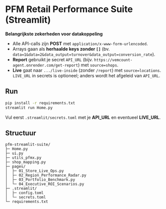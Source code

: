 # PFM Retail Performance Suite (Streamlit)

**Belangrijkste zekerheden voor datakoppeling**
- Alle API-calls zijn **POST** met `application/x-www-form-urlencoded`.
- Arrays gaan als **herhaalde keys zonder `[]`** (bv. `data=1&data=2&data_output=turnover&data_output=conversion_rate`).
- **Report** gebruikt je secret `API_URL` (bijv. `https://vemcount-agent.onrender.com/get-report`) met `source=shops`.
- **Live** gaat naar `.../live-inside` (zonder `/report`) met `source=locations`. `LIVE_URL` in secrets is optioneel; anders wordt het afgeleid van `API_URL`.

## Run
```bash
pip install -r requirements.txt
streamlit run Home.py
```
Vul eerst `.streamlit/secrets.toml` met je **API_URL** en eventueel **LIVE_URL**.

## Structuur
```
pfm-streamlit-suite/
├─ Home.py
├─ ui.py
├─ utils_pfmx.py
├─ shop_mapping.py
├─ pages/
│  ├─ 01_Store_Live_Ops.py
│  ├─ 02_Region_Performance_Radar.py
│  ├─ 03_Portfolio_Benchmark.py
│  └─ 04_Executive_ROI_Scenarios.py
├─ .streamlit/
│  ├─ config.toml
│  └─ secrets.toml
└─ requirements.txt
```
